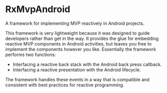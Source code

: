 # RxMvpAndroid
A framework for implementing MVP reactively in Android projects.

This framework is very lightweight because it was designed to guide developers rather than get in the way. It provides the glue for embedding reactive MVP components in Android activities, but leaves you free to implement the components however you like. Essentially the framework performs two functions:
- Interfacing a reactive back stack with the Android back press callback.
- Interfacing a reactive presentation with the Android lifecycle.

The framework handles these events in a way that is compatible and consistent with best practices for reactive programming.